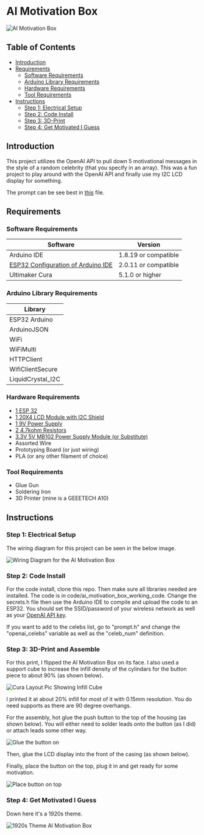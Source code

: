 # AI Motivation Box

![AI Motivation Box](/images/final_presentation.jpg "Picture of the AI Motivation Box")

## Table of Contents

- [Introduction](#introduction)
- [Requirements](#requirements)
  - [Software Requirements](#software-requirements)
  - [Arduino Library Requirements](#arduino-library-requirements)
  - [Hardware Requirements](#hardware-requirements)
  - [Tool Requirements](#tool-requirements)
- [Instructions](#instructions)
  - [Step 1: Electrical Setup](#step-1-electrical-setup)
  - [Step 2: Code Install](#step-2-code-install)
  - [Step 3: 3D-Print](#step-3-3d-print-and-assemble)
  - [Step 4: Get Motivated I Guess](#step-4-get-motivated-i-guess)
 
## Introduction

This project utilizes the OpenAI API to pull down 5 motivational messages in the style of a random celebrity (that you specify in an array). This was a fun project to play around with the OpenAI API and finally use my I2C LCD display for something. 

The prompt can be see best in [this](\code\prompt_engineering\test_motivation.py) file.
 
## Requirements

### Software Requirements

| Software     | Version   | 
|--------------|-----------|
| Arduino IDE  |  1.8.19 or compatible    |
| [ESP32 Configuration of Arduino IDE](https://randomnerdtutorials.com/installing-the-esp32-board-in-arduino-ide-windows-instructions/) | 2.0.11 or compatible |
| Ultimaker Cura | 5.1.0 or higher |

### Arduino Library Requirements 

| Library     |
|--------------|
| ESP32 Arduino       |
| ArduinoJSON      |
| WiFi      |
| WiFiMulti      |
| HTTPClient    | 
| WifiClientSecure      |
| LiquidCrystal_I2C      | 

### Hardware Requirements

- [1 ESP 32](https://www.amazon.com/gp/product/B09GK74F7N/ref=ppx_yo_dt_b_asin_title_o01_s00?ie=UTF8&psc=1)
- [1 20X4 LCD Module with I2C Shield](https://www.amazon.com/SunFounder-Serial-Module-Arduino-Mega2560/dp/B01GPUMP9C/ref=sr_1_5?keywords=sainsmart%2Blcd%2Bshield&th=1)
- [1 9V Power Supply](https://www.amazon.com/gp/product/B092V92YLW/ref=ppx_yo_dt_b_asin_title_o05_s00?ie=UTF8&psc=1)
- [2 4.7kohm Resistors](https://www.amazon.com/gp/product/B098BKR447/ref=ppx_yo_dt_b_asin_title_o08_s00?ie=UTF8&psc=1)
- [3.3V 5V MB102 Power Supply Module (or Substitute)](https://www.amazon.com/gp/product/B08JYPMCZY/ref=ppx_yo_dt_b_search_asin_title?ie=UTF8&th=1)
- Assorted Wire
- Prototyping Board (or just wiring)
- PLA (or any other filament of choice)

### Tool Requirements

- Glue Gun
- Soldering Iron
- 3D Printer (mine is a GEEETECH A10)

## Instructions
 
### Step 1: Electrical Setup

The wiring diagram for this project can be seen in the below image.

![Wiring Diagram for the AI Motivation Box](/images/high_level_ai_motivation_diagram.jpg "Wiring Diagram for the AI Motivation Box")

### Step 2: Code Install

For the code install, clone this repo. Then make sure all libraries needed are installed. The code is in code/ai_motivation_box_working_code. Change the secrets.h file then use the Arduino IDE to compile and upload the code to an ESP32. You should set the SSID/password of your wireless network as well as your [OpenAI API key](https://www.howtogeek.com/885918/how-to-get-an-openai-api-key/).

If you want to add to the celebs list, go to "prompt.h" and change the "openai_celebs" variable as well as the "celeb_num" definition.

### Step 3: 3D-Print and Assemble

For this print, I flipped the AI Motivation Box on its face. I also used a support cube to increase the infill density of the cylindars for the button piece to about 90% (as shown below).

![Cura Layout Pic Showing Infill Cube](/images/cura_infill_increase.png "Cura Layout Pic Showing Infill Cube over the box's push button component that increases infill to 90% for that part alone")

I printed it at about 20% infill for most of it with 0.15mm resolution. You do need supports as there are 90 degree overhangs.

For the assembly, hot glue the push button to the top of the housing (as shown below). You will either need to solder leads onto the button (as I did) or attach leads some other way. 

![Glue the button on](/images/place_button.jpg "Glue the button in place with the leads to connect it to the ESP32")

Then, glue the LCD display into the front of the casing (as shown below).

Finally, place the button on the top, plug it in and get ready for some motivation.

![Place button on top](/images/putting_on_button.jpg "Place the 3d-printed button in place")

### Step 4: Get Motivated I Guess

Down here it's a 1920s theme.

![1920s Theme AI Motivation Box](/images/spacey_presentation.jpg "1920s themed AI motivation box")
